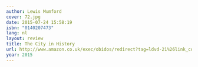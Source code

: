 ```yaml
---
author: Lewis Mumford
cover: 72.jpg
date: 2015-07-24 15:58:19
isbn: "0140207473"
lang: nl
layout: review
title: The City in History
url: http://www.amazon.co.uk/exec/obidos/redirect?tag=ldvd-21%26link_code=xm2%26camp=2025%26creative=165953%26path=http://www.amazon.co.uk/gp/redirect.html%253fASIN=0140207473%2526tag=ldvd-21%2526lcode=xm2%2526cID=2025%2526ccmID=165953%2526location=/o/ASIN/0140207473%25253FSubscriptionId=0VJDVJ14KM0P0VXDCQ82
year: 2015
---
```

